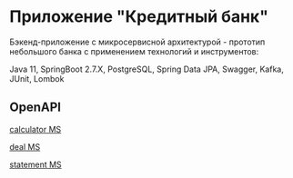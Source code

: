 # Приложение "Кредитный банк"

Бэкенд-приложение с микросервисной архитектурой - прототип небольшого банка с применением технологий и инструментов:

Java 11, SpringBoot 2.7.Х, PostgreSQL, Spring Data JPA, Swagger, Kafka, JUnit, Lombok

## OpenAPI
[calculator MS](http://127.0.0.1:8080/swagger-ui/index.html)

[deal MS](http://localhost:8081/swagger-ui/index.html)

[statement MS](http://localhost:8082/swagger-ui/index.html)